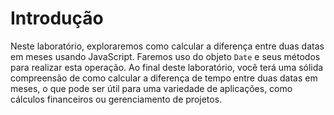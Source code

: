 # Introdução

Neste laboratório, exploraremos como calcular a diferença entre duas datas em meses usando JavaScript. Faremos uso do objeto `Date` e seus métodos para realizar esta operação. Ao final deste laboratório, você terá uma sólida compreensão de como calcular a diferença de tempo entre duas datas em meses, o que pode ser útil para uma variedade de aplicações, como cálculos financeiros ou gerenciamento de projetos.
